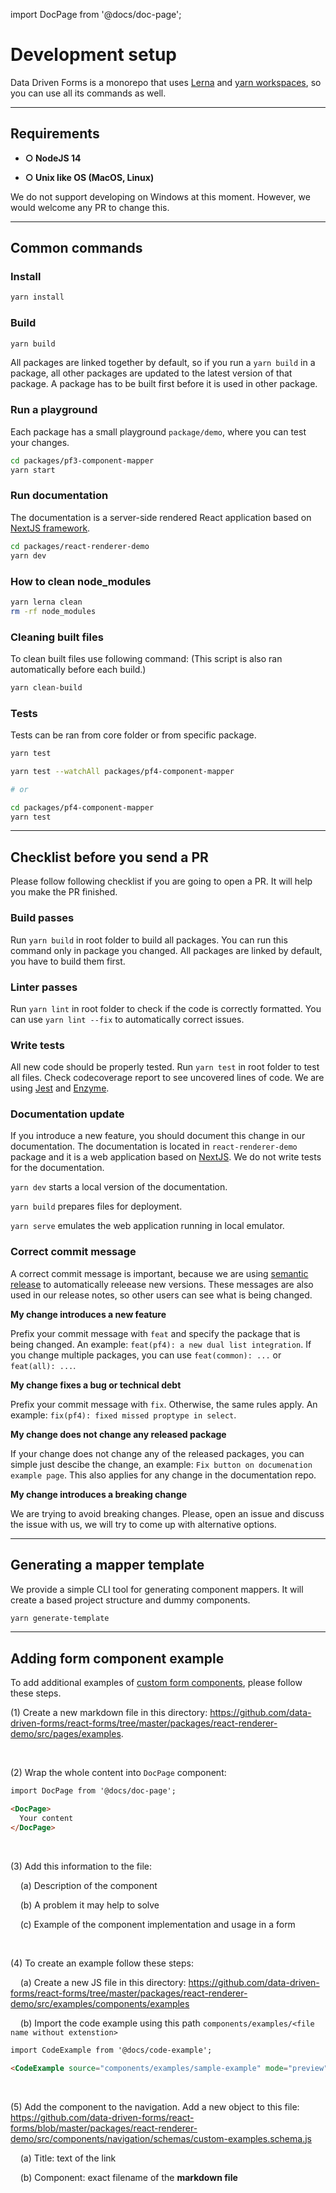 import DocPage from '@docs/doc-page';

<DocPage>

# Development setup

Data Driven Forms is a monorepo that uses [Lerna](https://github.com/lerna/lerna) and [yarn workspaces](https://classic.yarnpkg.com/blog/2017/08/02/introducing-workspaces/), so you can use all its commands as well.

---

## Requirements

- **○ NodeJS 14**

- **○ Unix like OS (MacOS, Linux)**

We do not support developing on Windows at this moment. However, we would welcome any PR to change this.

---

## Common commands

### Install

```bash
yarn install
```

### Build

```bash
yarn build
```

All packages are linked together by default, so if you run a `yarn build` in a package, all other packages are updated to the latest version of that package. A package has to be built first before it is used in other package.

### Run a playground

Each package has a small playground `package/demo`, where you can test your changes.

```bash
cd packages/pf3-component-mapper
yarn start
```

### Run documentation

The documentation is a server-side rendered React application based on [NextJS framework](https://nextjs.org/).

```bash
cd packages/react-renderer-demo
yarn dev
```

### How to clean node_modules

```bash
yarn lerna clean
rm -rf node_modules
```
### Cleaning built files

To clean built files use following command: (This script is also ran automatically before each build.)

```bash
yarn clean-build
```

### Tests

Tests can be ran from core folder or from specific package.

```bash
yarn test

yarn test --watchAll packages/pf4-component-mapper

# or

cd packages/pf4-component-mapper
yarn test
```

---

## Checklist before you send a PR

Please follow following checklist if you are going to open a PR. It will help you make the PR finished.

### Build passes

Run `yarn build` in root folder to build all packages. You can run this command only in package you changed. All packages are linked by default, you have to build them first.

### Linter passes

Run `yarn lint` in root folder to check if the code is correctly formatted. You can use `yarn lint --fix` to automatically correct issues.
### Write tests

All new code should be properly tested. Run `yarn test` in root folder to test all files. Check codecoverage report to see uncovered lines of code. We are using [Jest](https://jestjs.io/) and [Enzyme](https://enzymejs.github.io/enzyme/).

### Documentation update

If you introduce a new feature, you should document this change in our documentation. The documentation is located in `react-renderer-demo` package and it is a web application based on [NextJS](https://nextjs.org/). We do not write tests for the documentation.

`yarn dev` starts a local version of the documentation.

`yarn build` prepares files for deployment.

`yarn serve` emulates the web application running in local emulator.

### Correct commit message

A correct commit message is important, because we are using [semantic release](https://github.com/semantic-release/commit-analyzer) to automatically releease new versions. These messages are also used in our release notes, so other users can see what is being changed.

**My change introduces a new feature**

Prefix your commit message with `feat` and specify the package that is being changed. An example: `feat(pf4): a new dual list integration`. If you change multiple packages, you can use `feat(common): ...` or `feat(all): ...`.

**My change fixes a bug or technical debt**

Prefix your commit message with `fix`. Otherwise, the same rules apply. An example: `fix(pf4): fixed missed proptype in select`.

**My change does not change any released package**

If your change does not change any of the released packages, you can simple just descibe the change, an example: `Fix button on documenation example page`. This also applies for any change in the documentation repo.

**My change introduces a breaking change**

We are trying to avoid breaking changes. Please, open an issue and discuss the issue with us, we will try to come up with alternative options.

---

## Generating a mapper template

We provide a simple CLI tool for generating component mappers. It will create a based project structure and dummy components.

```bash
yarn generate-template
```

---

## Adding form component example

To add additional examples of [custom form components](/examples/sample-example), please follow these steps.

(1) Create a new markdown file in this directory: https://github.com/data-driven-forms/react-forms/tree/master/packages/react-renderer-demo/src/pages/examples.

<br />

(2) Wrap the whole content into `DocPage` component:

```md
import DocPage from '@docs/doc-page';

<DocPage>
  Your content
</DocPage>
```

<br />

(3) Add this information to the file:

&nbsp;&nbsp;&nbsp;&nbsp;(a) Description of the component

&nbsp;&nbsp;&nbsp;&nbsp;(b) A problem it may help to solve

&nbsp;&nbsp;&nbsp;&nbsp;(c) Example of the component implementation and usage in a form

<br />

(4) To create an example follow these steps:

&nbsp;&nbsp;&nbsp;&nbsp;(a) Create a new JS file in this directory: https://github.com/data-driven-forms/react-forms/tree/master/packages/react-renderer-demo/src/examples/components/examples

&nbsp;&nbsp;&nbsp;&nbsp;(b) Import the code example using this path `components/examples/<file name without extenstion>`

```md
import CodeExample from '@docs/code-example';

<CodeExample source="components/examples/sample-example" mode="preview" />
```

<br />

(5) Add the component to the navigation. Add a new object to this file: https://github.com/data-driven-forms/react-forms/blob/master/packages/react-renderer-demo/src/components/navigation/schemas/custom-examples.schema.js

&nbsp;&nbsp;&nbsp;&nbsp;(a) Title: text of the link

&nbsp;&nbsp;&nbsp;&nbsp;(b) Component: exact filename of the **markdown file**

</DocPage>
